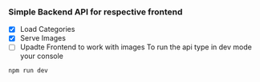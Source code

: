### Simple Backend API for respective frontend

- [x] Load Categories
- [x] Serve Images
- [ ] Upadte Frontend to work with images
  To run the api type in dev mode your console

```
npm run dev
```
